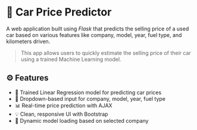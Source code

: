 # 🚗 Car Price Predictor

A web application built using *Flask* that predicts the selling price of a used car based on various features like company, model, year, fuel type, and kilometers driven.

> This app allows users to quickly estimate the selling price of their car using a trained Machine Learning model.

## ⚙ Features

- 🧠 Trained Linear Regression model for predicting car prices
- 🧾 Dropdown-based input for company, model, year, fuel type
- 📊 Real-time price prediction with AJAX
- 💡 Clean, responsive UI with Bootstrap
- 🔀 Dynamic model loading based on selected company
